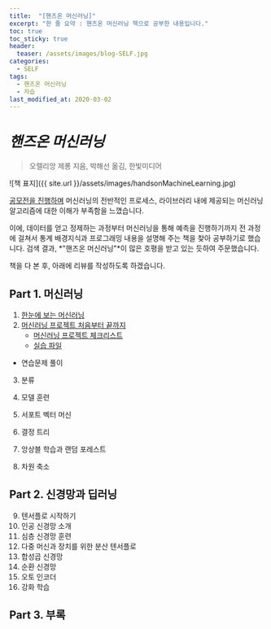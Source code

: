 ```yaml
---
title:  "[핸즈온 머신러닝]"
excerpt: "한 줄 요약 : 핸즈온 머신러닝 책으로 공부한 내용입니다."
toc: true
toc_sticky: true
header:
  teaser: /assets/images/blog-SELF.jpg
categories:
  - SELF
tags:
  - 핸즈온 머신러닝
  - 자습
last_modified_at: 2020-03-02
---
```








# _핸즈온 머신러닝_

> 오렐리앙 제롱 지음, 박해선 옮김, 한빛미디어



![책 표지]({{ site.url }}/assets/images/handsonMachineLearning.jpg)









[공모전을 진행하며]() 머신러닝의 전반적인 프로세스, 라이브러리 내에 제공되는 머신러닝 알고리즘에 대한 이해가 부족함을 느꼈습니다.

이에, 데이터를 얻고 정제하는 과정부터 머신러닝을 통해 예측을 진행하기까지 전 과정에 걸쳐서 통계 배경지식과 프로그래밍 내용을 설명해 주는 책을 찾아 공부하기로 했습니다. 검색 결과, *"핸즈온 머신러닝"*이 많은 호평을 받고 있는 듯하여 주문했습니다.

책을 다 본 후, 아래에 리뷰를 작성하도록 하겠습니다.



## Part 1. 머신러닝

1. [한눈에 보는 머신러닝]({{site.url}}/self/SELF-handson-chap1/)
2. [머신러닝 프로젝트 처음부터 끝까지]({{site.url}}/self/SELF-handson-chap2/)
   * [머신러닝 프로젝트 체크리스트]({{site.url}}/self/SELF-handson-ml-checklist/)
   * [실습 파일](https://github.com/sirzzang/Hands-on-Machine-Learning/blob/master/handon-ml-chap2-ML_endtoend_housing.ipynb)
* 연습문제 풀이
  
3. 분류

4. 모델 훈련

5. 서포트 벡터 머신

6. 결정 트리

7. 앙상블 학습과 랜덤 포레스트

8. 차원 축소



## Part 2. 신경망과 딥러닝

9. 텐서플로 시작하기
10. 인공 신경망 소개
11. 심층 신경망 훈련
12. 다중 머신과 장치를 위한 분산 텐서플로
13. 합성곱 신경망
14. 순환 신경망
15. 오토 인코더
16. 강화 학습



## Part 3. 부록